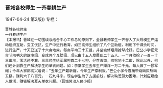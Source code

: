 ### 晋城各校师生  一齐春耕生产

1947-04-24
第2版()
专栏：

    晋城各校师生
    一齐春耕生产
    【本报讯】晋城在一切围绕与结合中心工作总的原则下，全县教师学生一齐卷入了大规模生产运动组织互助，变工优抗，生产中进行教育。如三高师生组织了八个互助组，利用下午课余时间，进行生产，十天已送了十六亩地粪，每亩平均三十五担，并垒坡修堰用抢犁抢好。巴公小学把元宵节闹哄火的故事组，变成两个互助组，现已由十五人发展到二十五人，一个月收拾了一百一十三亩地，零活还不算。三高师生给军属担粪二十七担，＠茬五亩，收拾地十二亩，除此以外，他们还计划靠生产解决学生的单衣问题。如：李寨学生去年生产赚洋一万二千元，每人做了一顶军帽；今年大家都高兴着说：“去年生产戴新帽，今年生产穿制服。”巴公小学今春捎带烧硝灰熬硝五锅，赚利六千八百元，一石九斗米。现在学生为了支援前线，解决缺乏劳力困难，计划应雇给人做活，赚钱解决夏天单衣问题。（晋城劳动人民小报）
